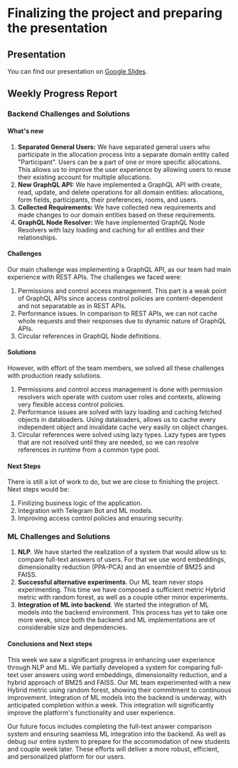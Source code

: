 # Finalizing the project and preparing the presentation

## Presentation

You can find our presentation on [Google Slides](https://docs.google.com/presentation/d/1La2a4jzaZTrbxLMDHETDfLABGThKH8vs0tXeYNqu7Nc/edit?usp=sharing).

## Weekly Progress Report

### Backend Challenges and Solutions

#### What's new

1. **Separated General Users:** We have separated general users who participate in the allocation process into a separate domain entity called "Participant". Users can be a part of one or more specific allocations. This allows us to improve the user experience by allowing users to reuse their existing account for multiple allocations.
2. **New GraphQL API:** We have implemented a GraphQL API with create, read, update, and delete operations for all domain entities: allocations, form fields, participants, their preferences, rooms, and users.
3. **Collected Requirements:** We have collected new requirements and made changes to our domain entities based on these requirements.
4. **GraphQL Node Resolver:** We have implemented GraphQL Node Resolvers with lazy loading and caching for all entities and their relationships.

#### Challenges

Our main challenge was implementing a GraphQL API, as our team had main experience with REST APIs. The challenges we faced were:
1. Permissions and control access management. This part is a weak point of GraphQL APIs since access control policies are content-dependent and not separatable as in REST APIs.
2. Performance issues. In comparison to REST APIs, we can not cache whole requests and their responses due to dynamic nature of GraphQL APIs.
3. Circular references in GraphQL Node definitions.

#### Solutions

However, with effort of the team members, we solved all these challenges with production ready solutions.
1. Permissions and control access management is done with permission resolvers wich operate with custom user roles and contexts, allowing very flexible access control policies.
2. Performance issues are solved with lazy loading and caching fetched objects in dataloaders. Using dataloaders, allows us to cache every independent object and invalidate cache very easily on object changes.
3. Circular references were solved using lazy types. Lazy types are types that are not resolved until they are needed, so we can resolve references in runtime from a common type pool.

#### Next Steps

There is still a lot of work to do, but we are close to finishing the project. Next steps would be:
1. Finilizing business logic of the application.
2. Integration with Telegram Bot and ML models.
3. Improving access control policies and ensuring security.

### ML Challenges and Solutions
1. **NLP**. We have started the realization of a system that would allow us to compare full-text answers of users.
For that we use word embeddings, dimensionality reduction (PPA-PCA) and an ensemble of BM25 and FAISS.
2. **Successful alternative experiments**. Our ML team never stops experimenting. This time we have composed a sufficient metric Hybrid metric with random forest, as well as a couple other minor experiments.
3. **Integration of ML into backend**. We started the integration of ML models into the backend environment. This process has yet to take one more week, since both the backend and ML implementations are of considerable size and dependencies. 

#### Conclusions and Next steps
This week we saw a significant progress in enhancing user experience through NLP and ML.  We partially developed a system for comparing full-text user answers using word embeddings, dimensionality reduction, and a hybrid approach of BM25 and FAISS.  Our ML team experimented with a new Hybrid metric using random forest, showing their commitment to continuous improvement.  Integration of ML models into the backend is underway, with anticipated completion within a week.  This integration will significantly improve the platform's functionality and user experience. 

Our future focus includes completing the full-text answer comparison system and ensuring seamless ML integration into the backend. As well as debug our entire system to prepare for the accommodation of new students and couple week later. These efforts will deliver a more robust, efficient, and personalized platform for our users.
